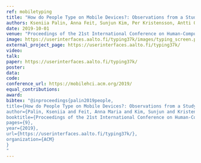```yaml
---
ref: mobiletyping
title: "How do People Type on Mobile Devices?: Observations from a Study with 37,000 Volunteers"
authors: Kseniia Palin, Anna Feit, Sunjun Kim, Per Kristensson, Antti Oulasvirta
date: 2019-10-01
venue: "Proceedings of the 21st International Conference on Human-Computer Interaction with Mobile Devices and Services"
image: https://userinterfaces.aalto.fi/typing37k/images/typing_screen.png
external_project_page: https://userinterfaces.aalto.fi/typing37k/
video: 
talk: 
paper: https://userinterfaces.aalto.fi/typing37k/
poster: 
data: 
code: 
conference_url: https://mobilehci.acm.org/2019/
equal_contributions: 
award: 
bibtex: "@inproceedings{palin2019people,
title={How do People Type on Mobile Devices?: Observations from a Study with 37,000 Volunteers},
author={Palin, Kseniia and Feit, Anna Maria and Kim, Sunjun and Kristensson, Per Ola and Oulasvirta, Antti},
booktitle={Proceedings of the 21st International Conference on Human-Computer Interaction with Mobile Devices and Services},
pages={9},
year={2019},
url={https://userinterfaces.aalto.fi/typing37k/},
organization={ACM}
}
"
---
```

